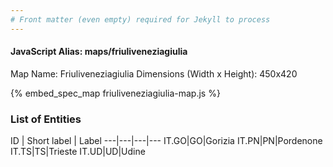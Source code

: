 ```yaml
---
# Front matter (even empty) required for Jekyll to process
---
```


#### JavaScript Alias: maps/friuliveneziagiulia

Map Name: Friuliveneziagiulia
Dimensions (Width x Height): 450x420



{% embed_spec_map friuliveneziagiulia-map.js %}

### List of Entities

ID | Short label | Label
---|---|---|---
IT.GO|GO|Gorizia
IT.PN|PN|Pordenone
IT.TS|TS|Trieste
IT.UD|UD|Udine

